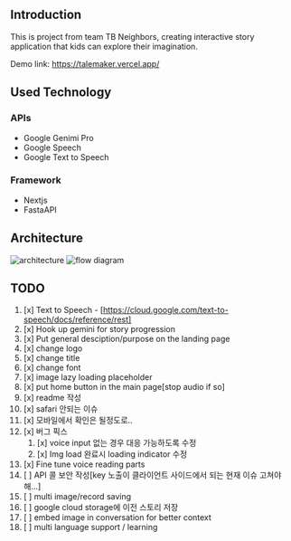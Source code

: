 ## Introduction

This is project from team TB Neighbors, creating interactive story application that kids can explore their imagination.

Demo link: https://talemaker.vercel.app/

## Used Technology

### APIs

- Google Genimi Pro
- Google Speech
- Google Text to Speech

### Framework

- Nextjs
- FastaAPI

## Architecture

![architecture](https://github.com/visiodeibc/pr-tb-neighbors/assets/35718406/8ee32fc3-2026-4045-be5f-f0f8d3b5a6f1)
![flow diagram](https://github.com/visiodeibc/pr-tb-neighbors/assets/35718406/0eb6eb26-0528-49e9-a383-a7945a3e6a9b)

## TODO

1. [x] Text to Speech - [https://cloud.google.com/text-to-speech/docs/reference/rest]
2. [x] Hook up gemini for story progression
3. [x] Put general desciption/purpose on the landing page
4. [x] change logo
5. [x] change title
6. [x] change font
7. [x] image lazy loading placeholder
8. [x] put home button in the main page[stop audio if so]
9. [x] readme 작성
10. [x] safari 안되는 이슈
11. [x] 모바일에서 확인은 될정도로..
12. [x] 버그 픽스
    1. [x] voice input 없는 경우 대응 가능하도록 수정
    2. [x] Img load 완료시 loading indicator 수정
13. [x] Fine tune voice reading parts
14. [ ] API 콜 보안 작성[key 노출이 클라이언트 사이드에서 되는 현재 이슈 고쳐야해...]
15. [ ] multi image/record saving
16. [ ] google cloud storage에 이전 스토리 저장
17. [ ] embed image in conversation for better context
18. [ ] multi language support / learning
